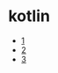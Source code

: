 # kotlin


* [1](https://miro.medium.com/max/2000/1*6g2SlQkOWnR1JSekh5NCFQ.png)
* [2](https://miro.medium.com/max/2000/1*1dgYmYdEZ61jYW0VdLrXRA.png)
* [3](https://miro.medium.com/max/2000/1*QSy_gNHyhHNpcGDmR1II-A.png)

